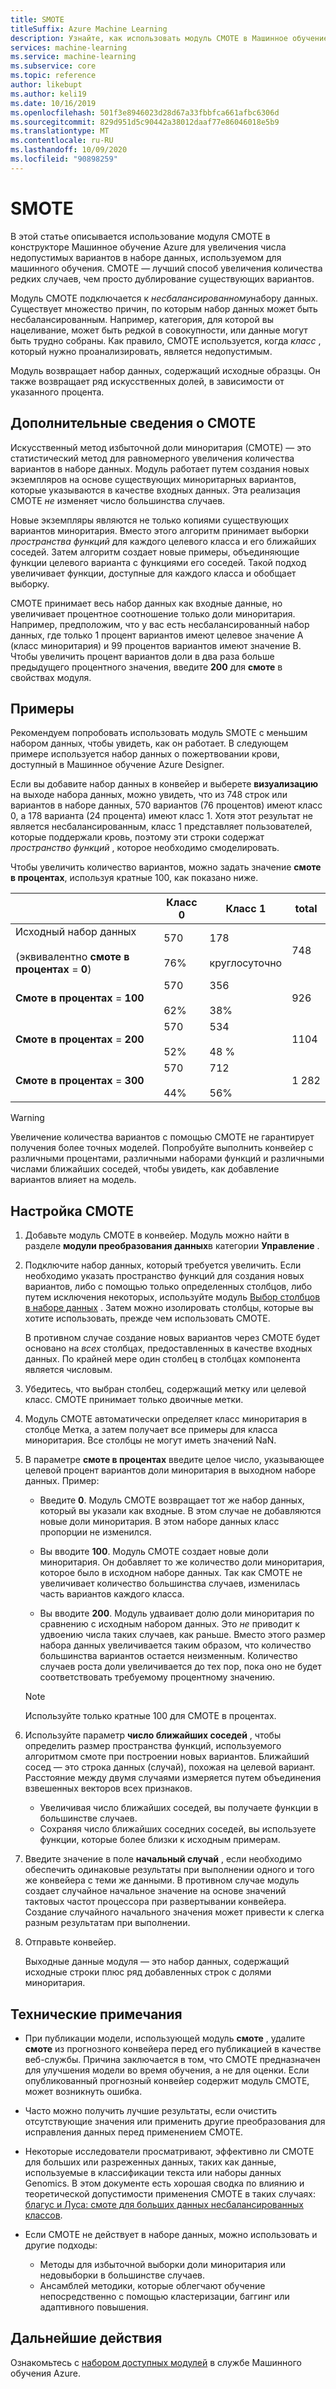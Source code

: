 ```yaml
---
title: SMOTE
titleSuffix: Azure Machine Learning
description: Узнайте, как использовать модуль СМОТЕ в Машинное обучение Azure для увеличения числа недорогих примеров в наборе данных с помощью избыточной выборки.
services: machine-learning
ms.service: machine-learning
ms.subservice: core
ms.topic: reference
author: likebupt
ms.author: keli19
ms.date: 10/16/2019
ms.openlocfilehash: 501f3e8946023d28d67a33fbbfca661afbc6306d
ms.sourcegitcommit: 829d951d5c90442a38012daaf77e86046018e5b9
ms.translationtype: MT
ms.contentlocale: ru-RU
ms.lasthandoff: 10/09/2020
ms.locfileid: "90898259"
---
```

# <a name="smote"></a>SMOTE

В этой статье описывается использование модуля СМОТЕ в конструкторе Машинное обучение Azure для увеличения числа недопустимых вариантов в наборе данных, используемом для машинного обучения. СМОТЕ — лучший способ увеличения количества редких случаев, чем просто дублирование существующих вариантов.  

Модуль СМОТЕ подключается к *несбалансированному*набору данных. Существует множество причин, по которым набор данных может быть несбалансированным. Например, категория, для которой вы нацеливание, может быть редкой в совокупности, или данные могут быть трудно собраны. Как правило, СМОТЕ используется, когда *класс* , который нужно проанализировать, является недопустимым. 
  
Модуль возвращает набор данных, содержащий исходные образцы. Он также возвращает ряд искусственных долей, в зависимости от указанного процента.  
  
## <a name="more-about-smote"></a>Дополнительные сведения о СМОТЕ

Искусственный метод избыточной доли миноритария (СМОТЕ) — это статистический метод для равномерного увеличения количества вариантов в наборе данных. Модуль работает путем создания новых экземпляров на основе существующих миноритарных вариантов, которые указываются в качестве входных данных. Эта реализация СМОТЕ *не* изменяет число большинства случаев.

Новые экземпляры являются не только копиями существующих вариантов миноритария. Вместо этого алгоритм принимает выборки *пространства функций* для каждого целевого класса и его ближайших соседей. Затем алгоритм создает новые примеры, объединяющие функции целевого варианта с функциями его соседей. Такой подход увеличивает функции, доступные для каждого класса и обобщает выборку.
  
СМОТЕ принимает весь набор данных как входные данные, но увеличивает процентное соотношение только доли миноритария. Например, предположим, что у вас есть несбалансированный набор данных, где только 1 процент вариантов имеют целевое значение A (класс миноритария) и 99 процентов вариантов имеют значение B. Чтобы увеличить процент вариантов доли в два раза больше предыдущего процентного значения, введите **200** для **смоте** в свойствах модуля.  
  
## <a name="examples"></a>Примеры  

Рекомендуем попробовать использовать модуль SMOTE с меньшим набором данных, чтобы увидеть, как он работает. В следующем примере используется набор данных о пожертвовании крови, доступный в Машинное обучение Azure Designer.
  
Если вы добавите набор данных в конвейер и выберете **визуализацию** на выходе набора данных, можно увидеть, что из 748 строк или вариантов в наборе данных, 570 вариантов (76 процентов) имеют класс 0, а 178 варианта (24 процента) имеют класс 1. Хотя этот результат не является несбалансированным, класс 1 представляет пользователей, которые поддержали кровь, поэтому эти строки содержат *пространство функций* , которое необходимо смоделировать.
 
Чтобы увеличить количество вариантов, можно задать значение **смоте в процентах**, используя кратные 100, как показано ниже.

||Класс 0|Класс 1|total|  
|-|-------------|-------------|-----------|  
|Исходный набор данных<br /><br /> (эквивалентно **смоте в процентах**  =  **0**)|570<br /><br /> 76%|178<br /><br /> круглосуточно|748|  
|**Смоте в процентах**  =  **100**|570<br /><br /> 62%|356<br /><br /> 38%|926|  
|**Смоте в процентах**  =  **200**|570<br /><br /> 52%|534<br /><br /> 48 %|1104|  
|**Смоте в процентах**  =  **300**|570<br /><br /> 44%|712<br /><br /> 56%|1 282|  
  
> [!WARNING]
> Увеличение количества вариантов с помощью СМОТЕ не гарантирует получения более точных моделей. Попробуйте выполнить конвейер с различными процентами, различными наборами функций и различными числами ближайших соседей, чтобы увидеть, как добавление вариантов влияет на модель.  
  
## <a name="how-to-configure-smote"></a>Настройка СМОТЕ
  
1.  Добавьте модуль СМОТЕ в конвейер. Модуль можно найти в разделе **модули преобразования данных**в категории **Управление** .

2. Подключите набор данных, который требуется увеличить. Если необходимо указать пространство функций для создания новых вариантов, либо с помощью только определенных столбцов, либо путем исключения некоторых, используйте модуль [Выбор столбцов в наборе данных](select-columns-in-dataset.md) . Затем можно изолировать столбцы, которые вы хотите использовать, прежде чем использовать СМОТЕ.
  
    В противном случае создание новых вариантов через СМОТЕ будет основано на *всех* столбцах, предоставленных в качестве входных данных. По крайней мере один столбец в столбцах компонента является числовым.
  
3.  Убедитесь, что выбран столбец, содержащий метку или целевой класс. СМОТЕ принимает только двоичные метки.
  
4.  Модуль СМОТЕ автоматически определяет класс миноритария в столбце Метка, а затем получает все примеры для класса миноритария. Все столбцы не могут иметь значений NaN.
  
5.  В параметре **смоте в процентах** введите целое число, указывающее целевой процент вариантов доли миноритария в выходном наборе данных. Пример:  
  
    - Введите **0**. Модуль СМОТЕ возвращает тот же набор данных, который вы указали как входные. В этом случае не добавляются новые доли миноритария. В этом наборе данных класс пропорции не изменился.  
  
    - Вы вводите **100**. Модуль СМОТЕ создает новые доли миноритария. Он добавляет то же количество доли миноритария, которое было в исходном наборе данных. Так как СМОТЕ не увеличивает количество большинства случаев, изменилась часть вариантов каждого класса.  
  
    - Вы вводите **200**. Модуль удваивает долю доли миноритария по сравнению с исходным набором данных. Это *не* приводит к удвоению числа таких случаев, как раньше. Вместо этого размер набора данных увеличивается таким образом, что количество большинства вариантов остается неизменным. Количество случаев роста доли увеличивается до тех пор, пока оно не будет соответствовать требуемому процентному значению.  
  
    > [!NOTE]
    > Используйте только кратные 100 для СМОТЕ в процентах.

6.  Используйте параметр **число ближайших соседей** , чтобы определить размер пространства функций, используемого алгоритмом смоте при построении новых вариантов. Ближайший сосед — это строка данных (случай), похожая на целевой вариант. Расстояние между двумя случаями измеряется путем объединения взвешенных векторов всех признаков.  
  
    + Увеличивая число ближайших соседей, вы получаете функции в большинстве случаев.
    + Сохраняя число ближайших соседних соседей, вы используете функции, которые более близки к исходным примерам.  
  
7. Введите значение в поле **начальный случай** , если необходимо обеспечить одинаковые результаты при выполнении одного и того же конвейера с теми же данными. В противном случае модуль создает случайное начальное значение на основе значений тактовых частот процессора при развертывании конвейера. Создание случайного начального значения может привести к слегка разным результатам при выполнении.

8. Отправьте конвейер.  
  
   Выходные данные модуля — это набор данных, содержащий исходные строки плюс ряд добавленных строк с долями миноритария.  

## <a name="technical-notes"></a>Технические примечания

+ При публикации модели, использующей модуль **смоте** , удалите **смоте** из прогнозного конвейера перед его публикацией в качестве веб-службы. Причина заключается в том, что СМОТЕ предназначен для улучшения модели во время обучения, а не для оценки. Если опубликованный прогнозный конвейер содержит модуль СМОТЕ, может возникнуть ошибка.

+ Часто можно получить лучшие результаты, если очистить отсутствующие значения или применить другие преобразования для исправления данных перед применением СМОТЕ. 

+ Некоторые исследователи просматривают, эффективно ли СМОТЕ для больших или разреженных данных, таких как данные, используемые в классификации текста или наборы данных Genomics. В этом документе есть хорошая сводка по влиянию и теоретической допустимости применения СМОТЕ в таких случаях: [благус и Луса: смоте для больших данных несбалансированных классов](https://bmcbioinformatics.biomedcentral.com/articles/10.1186/1471-2105-14-106).

+ Если СМОТЕ не действует в наборе данных, можно использовать и другие подходы:
  + Методы для избыточной выборки доли миноритария или недовыборки в большинстве случаев.
  + Ансамблей методики, которые облегчают обучение непосредственно с помощью кластеризации, баггинг или адаптивного повышения.


## <a name="next-steps"></a>Дальнейшие действия

Ознакомьтесь с [набором доступных модулей](module-reference.md) в службе Машинного обучения Azure. 

